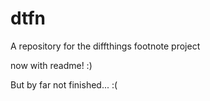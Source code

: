 # dtfn
A repository for the diffthings footnote project

now with readme! :)

But by far not finished... :(
